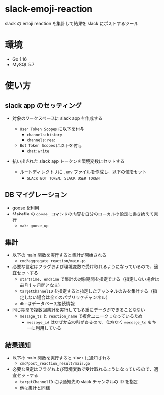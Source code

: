 # slack-emoji-reaction

slack の emoji reaction を集計して結果を slack にポストするツール

# 環境

- Go 1.16
- MySQL 5.7

# 使い方

## slack app のセッティング

- 対象のワークスペースに slack app を作成する

  - `User Token Scopes` に以下を付与
    - `channels:history`
    - `channels:read`
  - `Bot Token Scopes` に以下を付与
    - `chat:write`

- 払い出された slack app トークンを環境変数にセットする
  - ルートディレクトリに `.env` ファイルを作成し、以下の値をセット
    - `SLACK_BOT_TOKEN`、`SLACK_USER_TOKEN`

## DB マイグレーション

- [goose](https://github.com/pressly/goose) を利用
- Makefile の `goose_` コマンドの内容を自分のローカルの設定に書き換えて実行
  - `make goose_up`

## 集計

- 以下の main 関数を実行すると集計が開始される
  - `cmd/aggregate_reaction/main.go`
- 必要な設定はフラグおよび環境変数で受け取れるようになっているので、適宜セットする
  - `startTime`、`endTime` で集計の対象期間を指定できる（指定しない場合は前月 1 ヶ月間となる）
  - `targetChannelID` を指定すると指定したチャンネルのみを集計する（指定しない場合は全てのパブリックチャンネル）
  - `db~` はデータベース接続情報
- 同じ期間で複数回集計を実行しても多重にデータができることなない
  - `message_ts` と `reaction_name` で複合ユニークになっているため
    - `message_id` はなぜか空の時があるので、仕方なく `message_ts` をキーに利用している

## 結果通知

- 以下の main 関数を実行すると slack に通知される
  - `cmd/post_reaction_result/main.go`
- 必要な設定はフラグおよび環境変数で受け取れるようになっているので、適宜セットする
  - `targetChannelID` には通知先の slack チャンネルの ID を指定
  - 他は集計と同様
